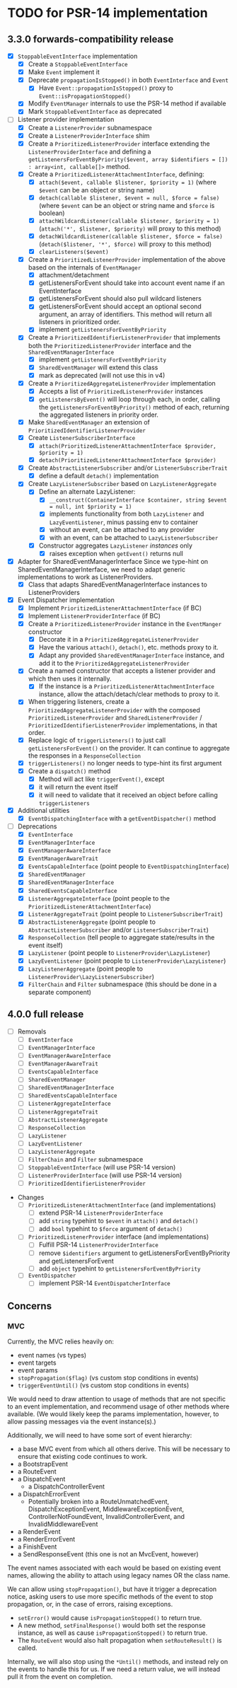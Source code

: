 # TODO for PSR-14 implementation

## 3.3.0 forwards-compatibility release

- [x] `StoppableEventInterface` implementation
  - [x] Create a `StoppableEventInterface`
  - [x] Make `Event` implement it
  - [x] Deprecate `propagationIsStopped()` in both `EventInterface` and `Event`
    - [x] Have `Event::propagationIsStopped()` proxy to `Event::isPropagationStopped()`
  - [x] Modify `EventManager` internals to use the PSR-14 method if available
  - [x] Mark `StoppableEventInterface` as deprecated
- [ ] Listener provider implementation
  - [x] Create a `ListenerProvider` subnamespace
  - [x] Create a `ListenerProviderInterface` shim
  - [x] Create a `PrioritizedListenerProvider` interface extending the
      `ListenerProviderInterface` and defining a
      `getListenersForEventByPriority($event, array $identifiers = []) : array<int, callable[]>` method.
  - [x] Create a `PrioritizedListenerAttachmentInterface`, defining:
    - [x] `attach($event, callable $listener, $priority = 1)` (where `$event`
      can be an object or string name)
    - [x] `detach(callable $listener, $event = null, $force = false)` (where `$event`
      can be an object or string name and `$force` is boolean)
    - [x] `attachWildcardListener(callable $listener, $priority = 1)`
      (`attach('*', $listener, $priority)` will proxy to this method)
    - [x] `detachWildcardListener(callable $listener, $force = false)`
      (`detach($listener, '*', $force)` will proxy to this method)
    - [x] `clearListeners($event)`
  - [x] Create a `PrioritizedListenerProvider` implementation of the above based
    on the internals of `EventManager`
    - [x] attachment/detachment
    - [x] getListenersForEvent should take into account event name if an EventInterface
    - [x] getListenersForEvent should also pull wildcard listeners
    - [x] getListenersForEvent should accept an optional second argument, an
      array of identifiers. This method will return all listeners in prioritized
      order.
    - [x] implement `getListenersForEventByPriority`
  - [x] Create a `PrioritizedIdentifierListenerProvider` that implements
      both the `PrioritizedListenerProvider` interface and the
      `SharedEventManagerInterface`
    - [x] implement `getListenersForEventByPriority`
    - [x] `SharedEventManager` will extend this class
    - [x] mark as deprecated (will not use this in v4)
  - [x] Create a `PrioritizedAggregateListenerProvider` implementation
    - [x] Accepts a list of `PrioritizedListenerProvider` instances
    - [x] `getListenersByEvent()` will loop through each, in order, calling the
      `getListenersForEventByPriority()` method of each, returning the
      aggregated listeners in priority order.
  - [x] Make `SharedEventManager` an extension of `PrioritizedIdentifierListenerProvider`
  - [x] Create `ListenerSubscriberInterface`
    - [x] `attach(PrioritizedListenerAttachmentInterface $provider, $priority = 1)`
    - [x] `detach(PrioritizedListenerAttachmentInterface $provider)`
  - [x] Create `AbstractListenerSubscriber` and/or `ListenerSubscriberTrait`
    - [x] define a default `detach()` implementation
  - [x] Create `LazyListenerSubscriber` based on `LazyListenerAggregate`
    - [x] Define an alternate LazyListener:
      - [x] `__construct(ContainerInterface $container, string $event = null, int $priority = 1)`
      - [x] implements functionality from both `LazyListener` and `LazyEventListener`, minus passing env to container
      - [x] without an event, can be attached to any provider
      - [x] with an event, can be attached to `LazyListenerSubscriber`
    - [x] Constructor aggregates `LazyListener` _instances_ only
      - [x] raises exception when `getEvent()` returns null
- [x] Adapter for SharedEventManagerInterface
  Since we type-hint on SharedEventManagerInterface, we need to adapt generic
  implementations to work as ListenerProviders.
  - [x] Class that adapts SharedEventManagerInterface instances to ListenerProviders
- [x] Event Dispatcher implementation
  - [x] Implement `PrioritizedListenerAttachmentInterface` (if BC)
  - [x] Implement `ListenerProviderInterface` (if BC)
  - [x] Create a `PrioritizedListenerProvider` instance in the `EventManger`
    constructor
    - [x] Decorate it in a `PrioritizedAggregateListenerProvider`
    - [x] Have the various `attach()`, `detach()`, etc. methods proxy to it.
    - [x] Adapt any provided `SharedEventManagerInterface` instance, and add it
        to the `PrioritizedAggregateListenerProvider`
  - [x] Create a named constructor that accepts a listener provider and which
    then uses it internally.
    - [x] If the instance is a `PrioritizedListenerAttachmentInterface`
      instance, allow the attach/detach/clear methods to proxy to it.
  - [x] When triggering listeners, create a `PrioritizedAggregateListenerProvider` 
    with the composed `PrioritizedListenerProvider` and `SharedListenerProvider` /
    `PrioritizedIdentifierListenerProvider` implementations, in that order.
  - [x] Replace logic of `triggerListeners()` to just call
    `getListenersForEvent()` on the provider. It can continue to aggregate the
    responses in a `ResponseCollection`
  - [x] `triggerListeners()` no longer needs to type-hint its first argument
  - [x] Create a `dispatch()` method
    - [x] Method will act like `triggerEvent()`, except
    - [x] it will return the event itself
    - [x] it will need to validate that it received an object before calling
      `triggerListeners`
- [x] Additional utilities
  - [x] `EventDispatchingInterface` with a `getEventDispatcher()` method
- [ ] Deprecations
  - [x] `EventInterface`
  - [x] `EventManagerInterface`
  - [x] `EventManagerAwareInterface`
  - [x] `EventManagerAwareTrait`
  - [x] `EventsCapableInterface` (point people to `EventDispatchingInterface`)
  - [x] `SharedEventManager`
  - [x] `SharedEventManagerInterface`
  - [x] `SharedEventsCapableInterface`
  - [x] `ListenerAggregateInterface` (point people to the `PrioritizedListenerAttachmentInterface`)
  - [x] `ListenerAggregateTrait` (point people to `ListenerSubscriberTrait`)
  - [x] `AbstractListenerAggregate` (point people to `AbstractListenerSubscriber` and/or `ListenerSubscriberTrait`)
  - [x] `ResponseCollection` (tell people to aggregate state/results in the event itself)
  - [x] `LazyListener` (point people to `ListenerProvider\LazyListener`)
  - [x] `LazyEventListener` (point people to `ListenerProvider\LazyListener`)
  - [x] `LazyListenerAggregate` (point people to `ListenerProvider\LazyListenerSubscriber`)
  - [x] `FilterChain` and `Filter` subnamespace (this should be done in a separate component)

## 4.0.0 full release

- [ ] Removals
  - [ ] `EventInterface`
  - [ ] `EventManagerInterface`
  - [ ] `EventManagerAwareInterface`
  - [ ] `EventManagerAwareTrait`
  - [ ] `EventsCapableInterface`
  - [ ] `SharedEventManager`
  - [ ] `SharedEventManagerInterface`
  - [ ] `SharedEventsCapableInterface`
  - [ ] `ListenerAggregateInterface`
  - [ ] `ListenerAggregateTrait`
  - [ ] `AbstractListenerAggregate`
  - [ ] `ResponseCollection`
  - [ ] `LazyListener`
  - [ ] `LazyEventListener`
  - [ ] `LazyListenerAggregate`
  - [ ] `FilterChain` and `Filter` subnamespace
  - [ ] `StoppableEventInterface` (will use PSR-14 version)
  - [ ] `ListenerProviderInterface` (will use PSR-14 version)
  - [ ] `PrioritizedIdentifierListenerProvider`
- Changes
  - [ ] `PrioritizedListenerAttachmentInterface` (and implementations)
    - [ ] extend PSR-14 `ListenerProviderInterface`
    - [ ] add `string` typehint to `$event` in `attach()` and `detach()`
    - [ ] add `bool` typehint to `$force` argument of `detach()`
  - [ ] `PrioritizedListenerProvider` interface (and implementations)
    - [ ] Fulfill PSR-14 `ListenerProviderInterface`
    - [ ] remove `$identifiers` argument to getListenersForEventByPriority and getListenersForEvent
    - [ ] add `object` typehint to `getListenersForEventByPriority`
  - [ ] `EventDispatcher`
    - [ ] implement PSR-14 `EventDispatcherInterface`

## Concerns

### MVC

Currently, the MVC relies heavily on:

- event names (vs types)
- event targets
- event params
- `stopPropagation($flag)` (vs custom stop conditions in events)
- `triggerEventUntil()` (vs custom stop conditions in events)

We would need to draw attention to usage of methods that are not specific to an
event implementation, and recommend usage of other methods where available.
(We would likely keep the params implementation, however, to allow passing
messages via the event instance(s).)

Additionally, we will need to have some sort of event hierarchy:

- a base MVC event from which all others derive. This will be necessary to
  ensure that existing code continues to work.
- a BootstrapEvent
- a RouteEvent
- a DispatchEvent
  - a DispatchControllerEvent
- a DispatchErrorEvent
  - Potentially broken into a RouteUnmatchedEvent, DispatchExceptionEvent,
    MiddlewareExceptionEvent, ControllerNotFoundEvent, InvalidControllerEvent,
    and InvalidMiddlewareEvent
- a RenderEvent
- a RenderErrorEvent
- a FinishEvent
- a SendResponseEvent (this one is not an MvcEvent, however)

The event names associated with each would be based on existing event names,
allowing the ability to attach using legacy names OR the class name.

We can allow using `stopPropagation()`, but have it trigger a deprecation
notice, asking users to use more specific methods of the event to stop
propagation, or, in the case of errors, raising exceptions.

- `setError()` would cause `isPropagationStopped()` to return true.
- A new method, `setFinalResponse()` would both set the response instance, as
  well as cause `isPropagationStopped()` to return true.
- The `RouteEvent` would also halt propagation when `setRouteResult()` is
  called.

Internally, we will also stop using the `*Until()` methods, and instead rely on
the events to handle this for us. If we need a return value, we will instead
pull it from the event on completion.
